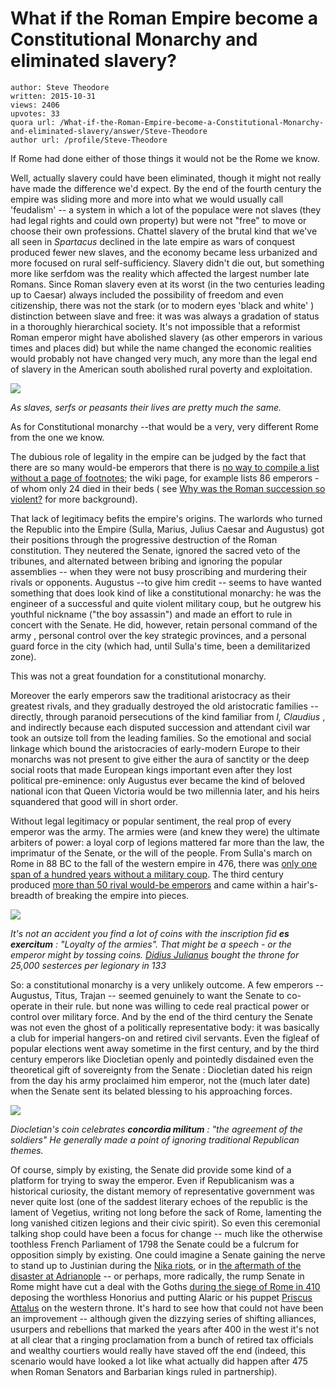 # What if the Roman Empire become a Constitutional Monarchy and eliminated slavery?

	author: Steve Theodore
	written: 2015-10-31
	views: 2406
	upvotes: 33
	quora url: /What-if-the-Roman-Empire-become-a-Constitutional-Monarchy-and-eliminated-slavery/answer/Steve-Theodore
	author url: /profile/Steve-Theodore


If Rome had done either of those things it would not be the Rome we know.

Well, actually slavery could have been eliminated, though it might not really have made the difference we'd expect. By the end of the fourth century the empire was sliding more and more into what we would usually call 'feudalism' -- a system in which a lot of the populace were not slaves (they had legal rights and could own property) but were not "free" to move or choose their own professions. Chattel slavery of the brutal kind that we've all seen in _Spartacus_  declined in the late empire as wars of conquest produced fewer new slaves, and the economy became less urbanized and more focused on rural self-sufficiency. Slavery didn't die out, but something more like serfdom was the reality which affected the largest number late Romans. Since Roman slavery even at its worst (in the two centuries leading up to Caesar) always included the possibility of freedom and even citizenship, there was not the stark (or to modern eyes 'black and white' ) distinction between slave and free: it was was always a gradation of status in a thoroughly hierarchical society. It's not impossible that a reformist Roman emperor might have abolished slavery (as other emperors in various times and places did) but while the name changed the economic realities would probably not have changed very much, any more than the legal end of slavery in the American south abolished rural poverty and exploitation.



![](https://qph.fs.quoracdn.net/main-qimg-6f48b5cf47827c6ea6de60b26f55aa26)

_As slaves, serfs or peasants their lives are pretty much the same._ 

As for Constitutional monarchy --that would be a very, very different Rome from the one we know.

The dubious role of legality in the empire can be judged by the fact that there are so many would-be emperors that there is [no way to compile a list without a page of footnotes](https://en.wikipedia.org/wiki/List_of_Roman_emperors); the wiki page, for example lists 86 emperors - of whom only 24 died in their beds ( see [Why was the Roman succession so violent?](https://www.quora.com/Why-was-the-Roman-succession-so-violent-Why-werent-they-able-to-establish-a-functional-succession-system-like-other-large-empires) for more background). 

That lack of legitimacy befits the empire's origins. The warlords who turned the Republic into the Empire (Sulla, Marius, Julius Caesar and Augustus) got their positions through the progressive destruction of the Roman constitution. They neutered the Senate, ignored the sacred veto of the tribunes, and alternated between bribing and ignoring the popular assemblies -- when they were not busy proscribing and murdering their rivals or opponents. Augustus --to give him credit -- seems to have wanted something that does look kind of like a constitutional monarchy: he was the engineer of a successful and quite violent military coup, but he outgrew his youthful nickname ("the boy assassin") and made an effort to rule in concert with the Senate. He did, however, retain personal command of the army , personal control over the key strategic provinces, and a personal guard force in the city (which had, until Sulla's time, been a demilitarized zone). 

This was not a great foundation for a constitutional monarchy. 

 Moreover the early emperors saw the traditional aristocracy as their greatest rivals, and they gradually destroyed the old aristocratic families -- directly, through paranoid persecutions of the kind familiar from _I, Claudius_ , and indirectly because each disputed succession and attendant civil war took an outsize toll from the leading families. So the emotional and social linkage which bound the aristocracies of early-modern Europe to their monarchs was not present to give either the aura of sanctity or the deep social roots that made European kings important even after they lost political pre-eminence: only Augustus ever became the kind of beloved national icon that Queen Victoria would be two millennia later, and his heirs squandered that good will in short order.

Without legal legitimacy or popular sentiment, the real prop of every emperor was the army. The armies were (and knew they were) the ultimate arbiters of power: a loyal corp of legions mattered far more than the law, the imprimatur of the Senate, or the will of the people. From Sulla's march on Rome in 88 BC to the fall of the western empire in 476, there was [only one span of a hundred years without a military coup](https://en.wikipedia.org/wiki/Nerva%E2%80%93Antonine_dynasty). The third century produced [more than 50 rival would-be emperors](https://en.wikipedia.org/wiki/Crisis_of_the_Third_Century) and came within a hair's-breadth of breaking the empire into pieces.




![](https://qph.fs.quoracdn.net/main-qimg-d760013ccb78a6e936fea1fa65659891)

_It's not an accident you find a lot of coins with the inscription fid_ ___es exercitum___ _: "Loyalty of the armies". That might be a speech - or the emperor might by tossing coins._ _[Didius Julianus](https://en.wikipedia.org/wiki/Didius_Julianus)_ _bought the throne for 25,000 sesterces per legionary in 133_ 

So: a constitutional monarchy is a very unlikely outcome. A few emperors -- Augustus, Titus, Trajan -- seemed genuinely to want the Senate to co-operate in their rule. but none was willing to cede real practical power or control over military force. And by the end of the third century the Senate was not even the ghost of a politically representative body: it was basically a club for imperial hangers-on and retired civil servants. Even the figleaf of popular elections went away sometime in the first century, and by the third century emperors like Diocletian openly and pointedly disdained even the theoretical gift of sovereignty from the Senate : Diocletian dated his reign from the day his army proclaimed him emperor, not the (much later date) when the Senate sent its belated blessing to his approaching forces.



![](https://qph.fs.quoracdn.net/main-qimg-7cb4c87c393c7bb3cd6e5f987057874c-c)

_Diocletian's coin celebrates_ ___concordia militum___ _: "the agreement of the soldiers" He generally made a point of ignoring traditional Republican themes._ 

Of course, simply by existing, the Senate did provide some kind of a platform for trying to sway the emperor. Even if Republicanism was a historical curiosity, the distant memory of representative government was never quite lost (one of the saddest literary echoes of the republic is the lament of Vegetius, writing not long before the sack of Rome, lamenting the long vanished citizen legions and their civic spirit). So even this ceremonial talking shop could have been a focus for change -- much like the otherwise toothless French Parliament of 1798 the Senate could be a fulcrum for opposition simply by existing. One could imagine a Senate gaining the nerve to stand up to Justinian during the [Nika riots](https://en.wikipedia.org/wiki/Nika_riots), or in [the aftermath of the disaster at Adrianople](https://en.wikipedia.org/wiki/Gratian) -- or perhaps, more radically, the rump Senate in Rome might have cut a deal with the Goths [during the siege of Rome in 410](http://Gothshttps://www.quora.com/What-were-the-sackings-of-Rome-in-the-year-400-by-the-Goths-and-Vandals-like-Were-they-organized-or-did-they-just-ride-through-the-city-slashing-burning-and-pillaging) deposing the worthless Honorius and putting Alaric or his puppet [Priscus Attalus](https://en.wikipedia.org/wiki/Priscus_Attalus) on the western throne. It's hard to see how that could not have been an improvement -- although given the dizzying series of shifting alliances, usurpers and rebellions that marked the years after 400 in the west it's not at all clear that a ringing proclamation from a bunch of retired tax officials and wealthy courtiers would really have staved off the end (indeed, this scenario would have looked a lot like what actually did happen after 475 when Roman Senators and Barbarian kings ruled in partnership).

